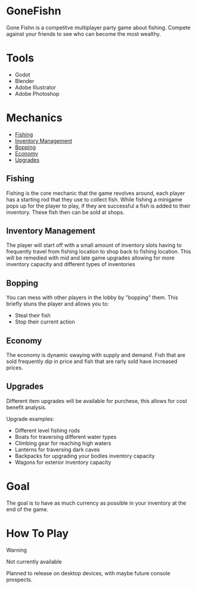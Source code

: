 # GoneFishn
Gone Fishn is a competitve multiplayer party game about fishing. Compete against your friends to see who can become the most wealthy.

# Tools
- Godot
- Blender
- Adobe Illustrator
- Adobe Photoshop

# Mechanics
- [Fishing](#fishing)
- [Inventory Management](inventory-management)
- [Bopping](#bopping)
- [Economy](#economy)
- [Upgrades](#upgrades)

## Fishing
Fishing is the core mechanic that the game revolves around, each player has a starting rod that they use to collect fish.
While fishing a minigame pops up for the player to play, if they are successful a fish is added to their inventory. These
fish then can be sold at shops.

## Inventory Management
The player will start off with a small amount of inventory slots having to frequently travel from fishing location to shop
back to fishing location. This will be remedied with mid and late game upgrades allowing for more inventory capacity and 
different types of inventories

## Bopping
You can mess with other players in the lobby by "bopping" them. This briefly stuns the player and allows you to:
- Steal their fish
- Stop their current action

## Economy
The economy is dynamic swaying with supply and demand. Fish that are sold frequently dip in price and fish that are rarly
sold have increased prices.

## Upgrades
Different item upgrades will be available for purchese, this allows for cost benefit analysis.

Upgrade examples:
- Different level fishing rods
- Boats for traversing different water types
- Climbing gear for reaching high waters
- Lanterns for traversing dark caves
- Backpacks for upgrading your bodies inventory capacity
- Wagons for exterior inventory capacity

# Goal
The goal is to have as much currency as possible in your inventory at the end of the game.

# How To Play
> [!WARNING] 
> Not currently available

Planned to release on desktop devices, with maybe future console prospects.
